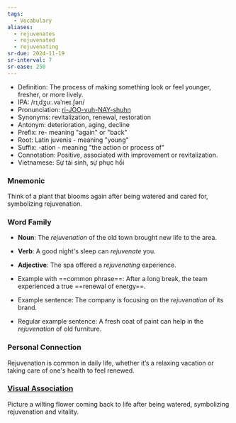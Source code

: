 ```yaml
---
tags:
  - Vocabulary
aliases:
  - rejuvenates
  - rejuvenated
  - rejuvenating
sr-due: 2024-11-19
sr-interval: 7
sr-ease: 250
---
```


- Definition: The process of making something look or feel younger, fresher, or more lively.
- IPA: /rɪˌdʒuː.vəˈneɪ.ʃən/
- Pronunciation: [ri-JOO-vuh-NAY-shuhn](https://www.google.com/search?q=how+to+pronounce+rejuvenation)
- Synonyms: revitalization, renewal, restoration
- Antonym: deterioration, aging, decline
- Prefix: re- meaning "again" or "back"
- Root: Latin juvenis - meaning "young"
- Suffix: -ation - meaning "the action or process of"
- Connotation: Positive, associated with improvement or revitalization.
- Vietnamese: Sự tái sinh, sự phục hồi

### Mnemonic

Think of a plant that blooms again after being watered and cared for, symbolizing rejuvenation.

### Word Family

- **Noun**: The *rejuvenation* of the old town brought new life to the area.
- **Verb**: A good night's sleep can *rejuvenate* you.
- **Adjective**: The spa offered a *rejuvenating* experience.
  
- Example with ==common phrase==: After a long break, the team experienced a true ==renewal of energy==.
- Example sentence: The company is focusing on the *rejuvenation* of its brand.
- Regular example sentence: A fresh coat of paint can help in the *rejuvenation* of old furniture.

### Personal Connection

Rejuvenation is common in daily life, whether it’s a relaxing vacation or taking care of one's health to feel renewed.

### [Visual Association](https://www.google.com/search?tbm=isch&q=rejuvenation)

Picture a wilting flower coming back to life after being watered, symbolizing rejuvenation and vitality.
